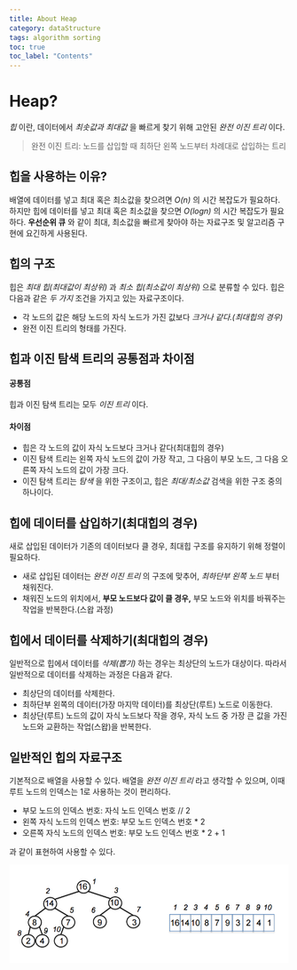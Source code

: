 ```yaml
---
title: About Heap
category: dataStructure
tags: algorithm sorting
toc: true
toc_label: "Contents"
---
```


# Heap?

_힙_ 이란, 데이터에서 _최솟값과 최대값_ 을 빠르게 찾기 위해 고안된 _완전 이진 트리_ 이다.

> 완전 이진 트리: 노드를 삽입할 때 최하단 왼쪽 노드부터 차례대로 삽입하는 트리

## 힙을 사용하는 이유?

배열에 데이터를 넣고 최대 혹은 최소값을 찾으려면 _O(n)_ 의 시간 복잡도가 필요하다.
하지만 힙에 데이터를 넣고 최대 혹은 최소값을 찾으면 _O(logn)_ 의 시간 복잡도가 필요하다.
**우선순위 큐** 와 같이 최대, 최소값을 빠르게 찾아야 하는 자료구조 및 알고리즘 구현에 요긴하게 사용된다.

## 힙의 구조

힙은 _최대 힙(최대값이 최상위)_ 과 _최소 힙(최소값이 최상위)_ 으로 분류할 수 있다.
힙은 다음과 같은 _두 가지_ 조건을 가지고 있는 자료구조이다.

- 각 노드의 값은 해당 노드의 자식 노드가 가진 값보다 _크거나 같다.(최대힙의 경우)_
- 완전 이진 트리의 형태를 가진다.

## 힙과 이진 탐색 트리의 공통점과 차이점

#### 공통점

힙과 이진 탐색 트리는 모두 _이진 트리_ 이다.

#### 차이점

- 힙은 각 노드의 값이 자식 노드보다 크거나 같다(최대힙의 경우)
- 이진 탐색 트리는 왼쪽 자식 노드의 값이 가장 작고, 그 다음이 부모 노드, 그 다음 오른쪽 자식 노드의 값이 가장 크다.
- 이진 탐색 트리는 _탐색_ 을 위한 구조이고, 힙은 _최대/최소값_ 검색을 위한 구조 중의 하나이다.

## 힙에 데이터를 삽입하기(최대힙의 경우)

새로 삽입된 데이터가 기존의 데이터보다 클 경우, 최대힙 구조를 유지하기 위해 정렬이 필요하다.

- 새로 삽입된 데이터는 _완전 이진 트리_ 의 구조에 맞추어, _최하단부 왼쪽 노드_ 부터 채워진다.
- 채워진 노드의 위치에서, **부모 노드보다 값이 클 경우,** 부모 노드와 위치를 바꿔주는 작업을 반복한다.(스왑 과정)

## 힙에서 데이터를 삭제하기(최대힙의 경우)

일반적으로 힙에서 데이터를 _삭제(뽑기)_ 하는 경우는 최상단의 노드가 대상이다.
따라서 일반적으로 데이터를 삭제하는 과정은 다음과 같다.

- 최상단의 데이터를 삭제한다.
- 최하단부 왼쪽의 데이터(가장 마지막 데이터)를 최상단(루트) 노드로 이동한다.
- 최상단(루트) 노드의 값이 자식 노드보다 작을 경우, 자식 노드 중 가장 큰 값을 가진 노드와 교환하는 작업(스왑)을 반복한다.

## 일반적인 힙의 자료구조

기본적으로 배열을 사용할 수 있다. 배열을 _완전 이진 트리_ 라고 생각할 수 있으며,
이때 루트 노드의 인덱스는 1로 사용하는 것이 편리하다.

- 부모 노드의 인덱스 번호: 자식 노드 인덱스 번호 // 2
- 왼쪽 자식 노드의 인덱스 번호: 부모 노드 인덱스 번호 \* 2
- 오른쪽 자식 노드의 인덱스 번호: 부모 노드 인덱스 번호 \* 2 + 1

과 같이 표현하여 사용할 수 있다.

![Max Heap](/assets/images/heap.png)
